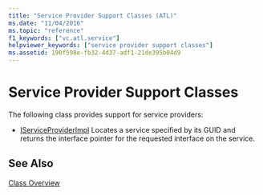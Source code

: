 ```yaml
---
title: "Service Provider Support Classes (ATL)"
ms.date: "11/04/2016"
ms.topic: "reference"
f1_keywords: ["vc.atl.service"]
helpviewer_keywords: ["service provider support classes"]
ms.assetid: 190f598e-fb32-4d37-adf1-21de395b04d9
---
```

# Service Provider Support Classes

The following class provides support for service providers:

- [IServiceProviderImpl](../atl/reference/iserviceproviderimpl-class.md) Locates a service specified by its GUID and returns the interface pointer for the requested interface on the service.

## See Also

[Class Overview](../atl/atl-class-overview.md)

